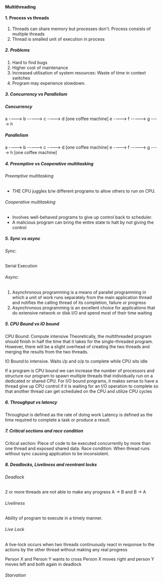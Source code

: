 #### Multithreading

#### 1. Process vs threads
1. Threads can share memory but processes don't. Process consists of multiple threads
2. Thread is smalled unit of execution in process


##### 2. Problems
1. Hard to find bugs
2. Higher cost of maintenance
3. Increased utilisation of system resources: Waste of time in context switches
4. Program may experience slowdown.

##### 3. Concurrency vs Parallelism

##### Concurrency

a ----> b -----> c ----> d    [one coffee machine]
e ----> f -----> g ----> h

##### Parallelism

a ----> b -----> c ----> d    [one coffee machine]
e ----> f -----> g ----> h    [one coffee machine]

##### 4. Preemptive vs Cooperative multitasking

###### Preemptive multitasking
* THE CPU juggles b/w different programs to allow others to run on CPU.

###### Cooperative multitasking
* Involves well-behaved programs to give up control back to scheduler.
* A malicious program can bring the entire state to halt by not giving the control

##### 5. Sync vs async
###### Sync: 
Serial Execution
###### Async: 
1. Asynchronous programming is a means of parallel programming in which a unit of work runs separately from the main application thread and notifies the calling thread of its completion, failure or progress
2. Asynchronous programming is an excellent choice for applications that do extensive network or disk I/O and spend most of their time waiting

##### 5. CPU Bound vs IO bound

CPU Bound: Compute intensive
Theoretically, the multithreaded program should finish in half the time that it takes for the single-threaded program. However, there will be a slight overhead of creating the two threads and merging the results from the two threads.

IO Bound:Io intensive. Waits i/p and o/p to complete while CPU sits idle

If a program is CPU bound we can increase the number of processors and structure our program to spawn multiple threads that individually run on a dedicated or shared CPU.
For I/O bound programs, it makes sense to have a thread give up CPU control if it is waiting for an I/O operation to complete so that another thread can get scheduled on the CPU and utilize CPU cycles

##### 6. Throughput vs latency
Throughput is defined as the rate of doing work
Latency is defined as the time required to complete a task or produce a result.

##### 7. Critical sections and race condition
Critical section: Piece of code to be executed concurrently by more than one thread and exposed shared data.
Race condition: When thread runs without sync causing application to be inconsistent.

##### 8. Deadlocks, Liveliness and reentrant locks
###### Deadlock
2 or more threads are not able to make any progress
A -> B and B -> A
###### Liveliness
Ability of program to execute in a timely manner.

###### Live Lock
A live-lock occurs when two threads continuously react in response to the actions by the other thread without making any real progress

Person X and Person Y wants to cross 
Person X moves right and person Y moves left and both again in deadlock
###### Starvation